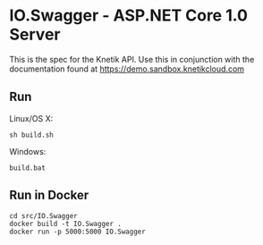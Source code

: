 # IO.Swagger - ASP.NET Core 1.0 Server

This is the spec for the Knetik API.  Use this in conjunction with the documentation found at https://demo.sandbox.knetikcloud.com

## Run

Linux/OS X:

```
sh build.sh
```

Windows:

```
build.bat
```

## Run in Docker

```
cd src/IO.Swagger
docker build -t IO.Swagger .
docker run -p 5000:5000 IO.Swagger
```

